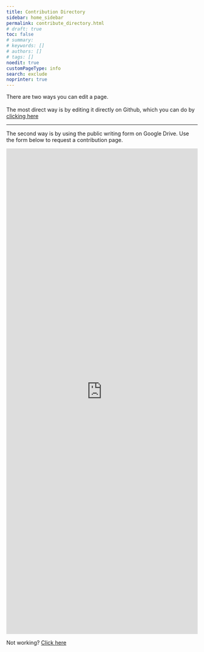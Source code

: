 ```yaml
---
title: Contribution Directory
sidebar: home_sidebar
permalink: contribute_directory.html
# draft: true
toc: false
# summary: 
# keywords: []
# authors: []
# tags: []
noedit: true
customPageType: info
search: exclude
noprinter: true
---
```


There are two ways you can edit a page. 
<br><br>
The most direct way is by editing it directly on Github, which you can do by <a id="contribute-github-link" href="https://github.com/epstechtheatre/epstechtheatre.github.io">clicking here</a>
<br>

<hr>

The second way is by using the public writing form on Google Drive. Use the form below to request a contribution page.

<iframe id=wikiSurvey src="https://docs.google.com/forms/d/e/1FAIpQLSfmI40BafIOfnSk9fbMsl3Gu7hftzyQaP7y-mqiS8ktsqRmGQ/viewform?embedded=true" width="100%" height="1281" frameborder="0" marginheight="0" marginwidth="0">Loading…</iframe>

Not working? [Click here](https://links.b-macdonald.ca/wikiSurvey)

<script>
    let directArgs = window.location.search;
    if (!(directArgs.length === 0 || !directArgs.startsWith("?"))) {
        directArgs = directArgs.substring(1);

        directArgs = directArgs.split("&")
        let pageName = "";
        let pageCategory = "";

        for (const entry of directArgs) {
            const process = entry.split("=");
            if (process.length !== 2 || process[1] === undefined) {
                continue;
            }

            switch (process[0]) {
                case "pagename":
                    pageName = process[1];
                    break;

                case "pagefolder":
                    pageCategory = process[1];
                    break;

                case "githuburl":
                    document.getElementById("contribute-github-link").setAttribute("href", process[1]);
                    break;
                default:
                    break;
            }
        }
        let url = "https://docs.google.com/forms/d/e/1FAIpQLSfmI40BafIOfnSk9fbMsl3Gu7hftzyQaP7y-mqiS8ktsqRmGQ/viewform?embedded=true"
        if (pageName.length > 0) {
            url += `&entry.1801446856=${pageName}`
        }
        
        if (pageCategory.length > 0) {
            if (["Lighting", "Sound", "Costume", "Props", "Set", "Stage Management"].includes(pageCategory)) {
                url += `&entry.919070178=${pageCategory}`
            } else {
                url += "&entry.919070178=__other_option__";
                url += `&entry.919070178.other_option_response=${pageCategory}`
            }
        } else {
            url += "&entry.919070178=__other_option__";
            url += `&entry.919070178.other_option_response=Other`
        }

        if (document.referrer && document.referrer.length > 0) {
            url += `&entry.1167525181=${document.referrer}`
        }

        document.getElementById("wikiSurvey").setAttribute("src", url);
    };

</script>